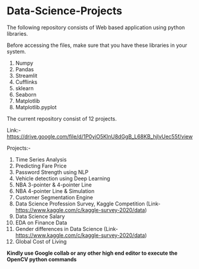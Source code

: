# Data-Science-Projects

The following repository consists of Web based application using python libraries.

Before accessing the files, make sure that you have these libraries in your system.
1. Numpy
2. Pandas
3. Streamlit
4. Cufflinks
5. sklearn
6. Seaborn
7. Matplotlib
8. Matplotlib.pyplot

The current repository consist of 12 projects.

Link:- https://drive.google.com/file/d/1P0yiO5KlnU8dGgB_L68KB_hjIvUec55f/view

Projects:-
1. Time Series Analysis
2. Predicting Fare Price
3. Password Strength using NLP
4. Vehicle detection using Deep Learning
5. NBA 3-pointer & 4-pointer Line
6. NBA 4-pointer Line & Simulation
7. Customer Segmentation Engine
8. Data Science Profession Survey, Kaggle Competition (Link- https://www.kaggle.com/c/kaggle-survey-2020/data)
9. Data Science Salary
10. EDA on Finance Data
11. Gender differences in Data Science (Link- https://www.kaggle.com/c/kaggle-survey-2020/data)
12. Global Cost of Living

**Kindly use Google collab or any other high end editor to execute the OpenCV python commands**
